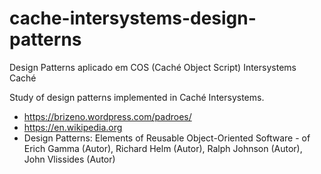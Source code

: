 # cache-intersystems-design-patterns
Design Patterns aplicado em COS (Caché Object Script) Intersystems Caché

Study of design patterns implemented in Caché Intersystems.

- https://brizeno.wordpress.com/padroes/
- https://en.wikipedia.org
- Design Patterns: Elements of Reusable Object-Oriented Software - of Erich Gamma (Autor), Richard Helm (Autor), Ralph Johnson (Autor), John Vlissides (Autor)
